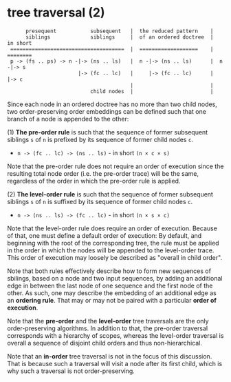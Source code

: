 
# tree traversal (2)

```
      presequent           subsequent   |  the reduced pattern    |
      siblings             siblings     |  of an ordered doctree  |  in short
 =====================================  |  ===================    |  ========
 p -> (fs .. ps) -> n -|-> (ns .. ls)   |  n -|-> (ns .. ls)      |  n -|-> s
                       |-> (fc .. lc)   |     |-> (fc .. lc)      |     |-> c
                                        |                         |
                           child nodes  |                         |
```

Since each node in an ordered doctree has no more than two child nodes, two
order-preserving order embeddings can be defined such that one branch of a
node is appended to the other:

(1) **The pre-order rule** is such that the sequence of former subsequent
siblings `s` of `n` is prefixed by its sequence of former child nodes `c`.

* `n -> (fc .. lc) -> (ns .. ls)` - in short `(n × c × s)`

Note that the pre-order rule does not require an order of execution since
the resulting total node order (i.e. the pre-order trace) will be the same,
regardless of the order in which the pre-order rule is applied.

(2) **The level-order rule** is such that the sequence of former subsequent
siblings `s` of `n` is suffixed by its sequence of former child nodes `c`.

* `n -> (ns .. ls) -> (fc .. lc)` - in short `(n × s × c)`

Note that the level-order rule does require an order of execution. Because of
that, one must define a default order of execution: By default, and beginning
with the root of the corresponding tree, the rule must be applied in the order
in which the nodes will be appended to the level-order trace. This order of
execution may loosely be described as "overall in child order".

Note that both rules effectively describe how to form new sequences of sbilings,
based on a node and two input sequences, by adding an additional edge in between
the last node of one sequence and the first node of the other. As such, one may
describe the embedding of an additional edge as an **ordering rule**. That may
or may not be paired with a particular **order of execution**.

Note that the **pre-order** and the **level-order** tree traversals are the
only order-preserving algorithms. In addition to that, the pre-order traversal
corresponds with a hierarchy of scopes, whereas the level-order traversal is
overall a sequence of disjoint child orders and thus non-hierarchical.

Note that an **in-order** tree traversal is not in the focus of this discussion.
That is because such a traversal will visit a node after its first child, which
is why such a traversal is not order-preserving.
